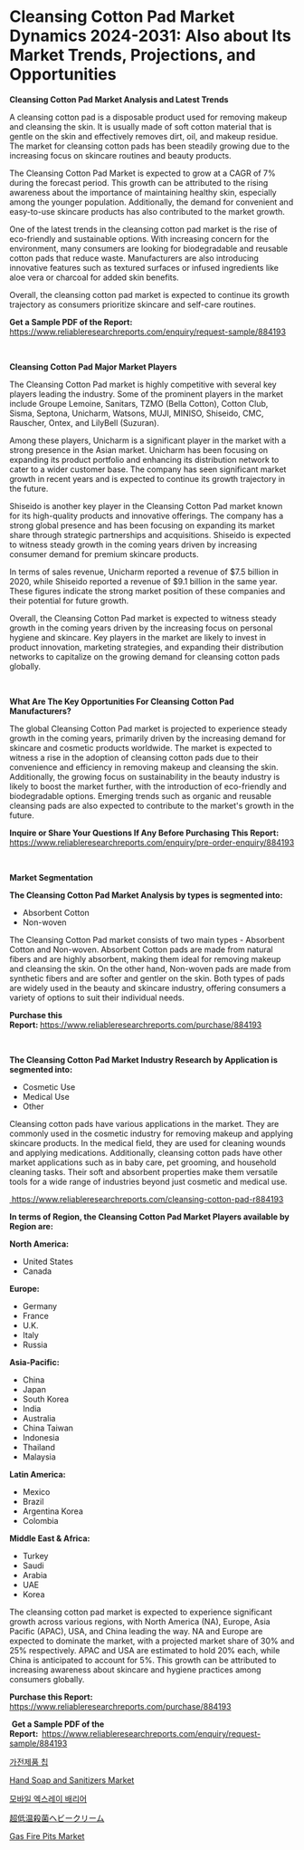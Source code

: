 <p><h1>Cleansing Cotton Pad Market Dynamics 2024-2031: Also about Its Market Trends, Projections, and Opportunities</h1></p><p><strong>Cleansing Cotton Pad Market Analysis and Latest Trends</strong></p>
<p><p>A cleansing cotton pad is a disposable product used for removing makeup and cleansing the skin. It is usually made of soft cotton material that is gentle on the skin and effectively removes dirt, oil, and makeup residue. The market for cleansing cotton pads has been steadily growing due to the increasing focus on skincare routines and beauty products.</p><p>The Cleansing Cotton Pad Market is expected to grow at a CAGR of 7% during the forecast period. This growth can be attributed to the rising awareness about the importance of maintaining healthy skin, especially among the younger population. Additionally, the demand for convenient and easy-to-use skincare products has also contributed to the market growth.</p><p>One of the latest trends in the cleansing cotton pad market is the rise of eco-friendly and sustainable options. With increasing concern for the environment, many consumers are looking for biodegradable and reusable cotton pads that reduce waste. Manufacturers are also introducing innovative features such as textured surfaces or infused ingredients like aloe vera or charcoal for added skin benefits.</p><p>Overall, the cleansing cotton pad market is expected to continue its growth trajectory as consumers prioritize skincare and self-care routines.</p></p>
<p><strong>Get a Sample PDF of the Report:&nbsp;</strong> <a href="https://www.reliableresearchreports.com/enquiry/request-sample/884193">https://www.reliableresearchreports.com/enquiry/request-sample/884193</a></p>
<p>&nbsp;</p>
<p><strong>Cleansing Cotton Pad Major Market Players</strong></p>
<p><p>The Cleansing Cotton Pad market is highly competitive with several key players leading the industry. Some of the prominent players in the market include Groupe Lemoine, Sanitars, TZMO (Bella Cotton), Cotton Club, Sisma, Septona, Unicharm, Watsons, MUJI, MINISO, Shiseido, CMC, Rauscher, Ontex, and LilyBell (Suzuran). </p><p>Among these players, Unicharm is a significant player in the market with a strong presence in the Asian market. Unicharm has been focusing on expanding its product portfolio and enhancing its distribution network to cater to a wider customer base. The company has seen significant market growth in recent years and is expected to continue its growth trajectory in the future.</p><p>Shiseido is another key player in the Cleansing Cotton Pad market known for its high-quality products and innovative offerings. The company has a strong global presence and has been focusing on expanding its market share through strategic partnerships and acquisitions. Shiseido is expected to witness steady growth in the coming years driven by increasing consumer demand for premium skincare products.</p><p>In terms of sales revenue, Unicharm reported a revenue of $7.5 billion in 2020, while Shiseido reported a revenue of $9.1 billion in the same year. These figures indicate the strong market position of these companies and their potential for future growth.</p><p>Overall, the Cleansing Cotton Pad market is expected to witness steady growth in the coming years driven by the increasing focus on personal hygiene and skincare. Key players in the market are likely to invest in product innovation, marketing strategies, and expanding their distribution networks to capitalize on the growing demand for cleansing cotton pads globally.</p></p>
<p>&nbsp;</p>
<p><strong>What Are The Key Opportunities For Cleansing Cotton Pad Manufacturers?</strong></p>
<p><p>The global Cleansing Cotton Pad market is projected to experience steady growth in the coming years, primarily driven by the increasing demand for skincare and cosmetic products worldwide. The market is expected to witness a rise in the adoption of cleansing cotton pads due to their convenience and efficiency in removing makeup and cleansing the skin. Additionally, the growing focus on sustainability in the beauty industry is likely to boost the market further, with the introduction of eco-friendly and biodegradable options. Emerging trends such as organic and reusable cleansing pads are also expected to contribute to the market's growth in the future.</p></p>
<p><strong>Inquire or Share Your Questions If Any Before Purchasing This Report:</strong> <a href="https://www.reliableresearchreports.com/enquiry/pre-order-enquiry/884193">https://www.reliableresearchreports.com/enquiry/pre-order-enquiry/884193</a></p>
<p>&nbsp;</p>
<p><strong>Market Segmentation</strong></p>
<p><strong>The Cleansing Cotton Pad Market Analysis by types is segmented into:</strong></p>
<p><ul><li>Absorbent Cotton</li><li>Non-woven</li></ul></p>
<p><p>The Cleansing Cotton Pad market consists of two main types - Absorbent Cotton and Non-woven. Absorbent Cotton pads are made from natural fibers and are highly absorbent, making them ideal for removing makeup and cleansing the skin. On the other hand, Non-woven pads are made from synthetic fibers and are softer and gentler on the skin. Both types of pads are widely used in the beauty and skincare industry, offering consumers a variety of options to suit their individual needs.</p></p>
<p><strong>Purchase this Report:&nbsp;</strong><a href="https://www.reliableresearchreports.com/purchase/884193">https://www.reliableresearchreports.com/purchase/884193</a></p>
<p>&nbsp;</p>
<p><strong>The Cleansing Cotton Pad Market Industry Research by Application is segmented into:</strong></p>
<p><ul><li>Cosmetic Use</li><li>Medical Use</li><li>Other</li></ul></p>
<p><p>Cleansing cotton pads have various applications in the market. They are commonly used in the cosmetic industry for removing makeup and applying skincare products. In the medical field, they are used for cleaning wounds and applying medications. Additionally, cleansing cotton pads have other market applications such as in baby care, pet grooming, and household cleaning tasks. Their soft and absorbent properties make them versatile tools for a wide range of industries beyond just cosmetic and medical use.</p></p>
<p><a href="https://www.reliableresearchreports.com/cleansing-cotton-pad-r884193">&nbsp;https://www.reliableresearchreports.com/cleansing-cotton-pad-r884193</a></p>
<p><strong>In terms of Region, the Cleansing Cotton Pad Market Players available by Region are:</strong></p>
<p>
    <p> <strong> North America: </strong>
        <ul>
            <li>United States</li>
            <li>Canada</li>
        </ul>
        </p> 
    <p> <strong> Europe: </strong>
        <ul>
            <li>Germany</li>
            <li>France</li>
            <li>U.K.</li>
            <li>Italy</li>
            <li>Russia</li>
        </ul>
        </p> 
    <p> <strong> Asia-Pacific: </strong>
        <ul>
            <li>China</li>
            <li>Japan</li>
            <li>South Korea</li>
            <li>India</li>
            <li>Australia</li>
            <li>China Taiwan</li>
            <li>Indonesia</li>
            <li>Thailand</li>
            <li>Malaysia</li>
        </ul>
        </p> 
    <p> <strong> Latin America: </strong>
        <ul>
            <li>Mexico</li>
            <li>Brazil</li>
            <li>Argentina Korea</li>
            <li>Colombia</li>
        </ul>
        </p> 
    <p> <strong> Middle East & Africa: </strong>
        <ul>
            <li>Turkey</li>
            <li>Saudi</li>
            <li>Arabia</li>
            <li>UAE</li>
            <li>Korea</li>
        </ul>
    </p>
    </p>
<p><p>The cleansing cotton pad market is expected to experience significant growth across various regions, with North America (NA), Europe, Asia Pacific (APAC), USA, and China leading the way. NA and Europe are expected to dominate the market, with a projected market share of 30% and 25% respectively. APAC and USA are estimated to hold 20% each, while China is anticipated to account for 5%. This growth can be attributed to increasing awareness about skincare and hygiene practices among consumers globally.</p></p>
<p><strong>Purchase this Report: </strong><a href="https://www.reliableresearchreports.com/purchase/884193">https://www.reliableresearchreports.com/purchase/884193</a></p>
<p>&nbsp;<strong>Get a Sample PDF of the Report:&nbsp;&nbsp;</strong><a href="https://www.reliableresearchreports.com/enquiry/request-sample/884193">https://www.reliableresearchreports.com/enquiry/request-sample/884193</a></p>
<p><strong></strong></p>
<p><p><a href="https://github.com/marufmohassin05/Market-Research-Report-List-1/blob/main/9551115152750.md">가전제품 칩</a></p><p><a href="https://github.com/CliffMedina6/Market-Research-Report-List-5/blob/main/hand-soap-and-sanitizers-market.md">Hand Soap and Sanitizers Market</a></p><p><a href="https://github.com/kimvicki3212024/Market-Research-Report-List-1/blob/main/7751680152749.md">모바일 엑스레이 배리어</a></p><p><a href="https://github.com/LizaHeller2023/Market-Research-Report-List-1/blob/main/4395897144844.md">超低温殺菌ヘビークリーム</a></p><p><a href="https://github.com/suitykhatun12/Market-Research-Report-List-1/blob/main/gas-fire-pits-market.md">Gas Fire Pits Market</a></p></p>